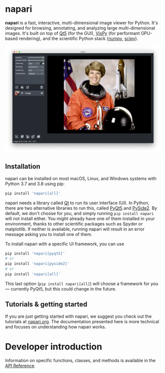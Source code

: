 # napari

**napari** is a fast, interactive, multi-dimensional image viewer for Python.
It's designed for browsing, annotating, and analyzing large multi-dimensional
images. It's built on top of [Qt5](https://doc.qt.io/qt-5/) (for the GUI),
[VisPy](http://vispy.org/) (for performant GPU-based rendering), and the
scientific Python stack ([numpy](https://numpy.org/),
[scipy](https://www.scipy.org/)).

![add-image](images/screenshot-add-image.png)

## Installation

napari can be installed on most macOS, Linux, and Windows systems with
Python 3.7 and 3.8 using pip:

```sh
pip install 'napari[all]'
```

napari needs a library called [Qt](https://www.qt.io/) to run its user
interface (UI). In Python, there are two alternative libraries to run this,
called [PyQt5](https://www.riverbankcomputing.com/software/pyqt/download5)
and [PySide2](https://doc.qt.io/qtforpython/). By default, we don't choose
for you, and simply running `pip install napari` will not install either. You
*might* already have one of them installed in your environment, thanks to other
scientific packages such as Spyder or matplotlib. If neither is available,
running napari will result in an error message asking you to install one of
them.

To install napari with a specific UI framework, you can use

```sh
pip install 'napari[pyqt5]'
# or
pip install 'napari[pyside2]'
# or
pip install 'napari[all]'
```

This last option (`pip install napari[all]`) will choose a framework for
you — currently PyQt5, but this could change in the future.

## Tutorials & getting started

If you are just getting started with napari, we suggest you check out the
tutorials at [napari.org](http://napari.org).  The documentation presented
here is more technical and focuses on understanding how napari works.

# Developer introduction

Information on specific functions, classes, and methods is available in the
[API Reference](api/index.rst).
